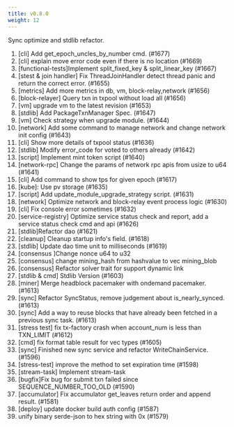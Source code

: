 ```yaml
---
title: v0.8.0
weight: 12
---
```


Sync optimize and stdlib refactor. 

<!--more-->

1. [cli] Add get_epoch_uncles_by_number cmd. (#1677)
2. [cli] explain move error code even if there is no location (#1669)
3. [functional-tests]Implement split_fixed_key & split_linear_key (#1667)
4. [stest & join handler] Fix ThreadJoinHandler detect thread panic and return the correct error. (#1655)
5. [metrics] Add more metrics in db, vm, block-relay,network  (#1656)
6. [block-relayer] Query txn in txpool without load all (#1656)
7. [vm] upgrade vm to the latest revision  (#1653)
8. [stdlib] Add PackageTxnManager Spec. (#1647)
9. [vm] Check strategy when upgrade module. (#1644)
10. [network] Add some command to manage network and change network init config (#1643)
11. [cli] Show more details of txpool status (#1636)
12. [stdlib] Modify error_code for voted to others already (#1642)
13. [script] Implement mint token script (#1640)
14. [network-rpc] Change the params of network rpc apis from usize to u64 (#1641)
15. [cli] Add command to show tps for given epoch (#1617)
16. [kube]: Use pv storage (#1635)
17. [script] Add update_module_upgrade_strategy script. (#1631)
18. [network] Optimize network and block-relay event process logic (#1630)
19. [cli] Fix console error sometimes (#1632)
20. [service-registry] Optimize service status check and report, add a service status check cmd and api (#1626)
21. [stdlib]Refactor dao (#1621)
22. [cleanup] Cleanup startup info's field. (#1618)
23. [stdlib] Update dao time unit to milliseconds (#1619)
24. [consensus ]Change nonce u64 to u32
25. [consensus] change mining_hash from hashvalue to vec mining_blob
26. [consensus] Refactor solver trait for support dynamic link
27. [stdlib & cmd] Stdlib Version (#1603)
28. [miner] Merge headblock pacemaker with ondemand pacemaker. (#1613)
29. [sync] Refactor SyncStatus, remove judgement about is_nearly_synced. (#1613)
30. [sync] Add a way to reuse blocks that have already been fetched in a previous sync task. (#1613)
31. [stress test] fix tx-factory crash when account_num is less than TXN_LIMIT (#1612)
32. [cmd] fix format table result for vec types (#1605)
33. [sync] Finished new sync service and refactor WriteChainService. (#1596)
34. [stress-test] improve the method to set expiration time (#1598)
35. [stream-task] Implement stream-task
36. [bugfix]Fix bug for submit txn failed since SEQUENCE_NUMBER_TOO_OLD (#1590)
37. [accumulator] Fix accumulator get_leaves return order and append result. (#1581)
38. [deploy] update docker build auth config (#1587)
39. unify binary serde-json to hex string with 0x (#1579)
